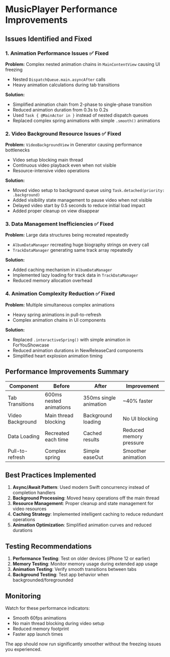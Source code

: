 # MusicPlayer Performance Improvements

## Issues Identified and Fixed

### 1. **Animation Performance Issues** ✅ Fixed
**Problem:** Complex nested animation chains in `MainContentView` causing UI freezing
- Nested `DispatchQueue.main.asyncAfter` calls
- Heavy animation calculations during tab transitions

**Solution:**
- Simplified animation chain from 2-phase to single-phase transition
- Reduced animation duration from 0.3s to 0.2s
- Used `Task { @MainActor in }` instead of nested dispatch queues
- Replaced complex spring animations with simple `.smooth()` animations

### 2. **Video Background Resource Issues** ✅ Fixed
**Problem:** `VideoBackgroundView` in Generator causing performance bottlenecks
- Video setup blocking main thread
- Continuous video playback even when not visible
- Resource-intensive video operations

**Solution:**
- Moved video setup to background queue using `Task.detached(priority: .background)`
- Added visibility state management to pause video when not visible
- Delayed video start by 0.5 seconds to reduce initial load impact
- Added proper cleanup on view disappear

### 3. **Data Management Inefficiencies** ✅ Fixed
**Problem:** Large data structures being recreated repeatedly
- `AlbumDataManager` recreating huge biography strings on every call
- `TrackDataManager` generating same track array repeatedly

**Solution:**
- Added caching mechanism in `AlbumDataManager`
- Implemented lazy loading for track data in `TrackDataManager`
- Reduced memory allocation overhead

### 4. **Animation Complexity Reduction** ✅ Fixed
**Problem:** Multiple simultaneous complex animations
- Heavy spring animations in pull-to-refresh
- Complex animation chains in UI components

**Solution:**
- Replaced `.interactiveSpring()` with simple animation in ForYouShowcase
- Reduced animation durations in NewReleaseCard components
- Simplified heart explosion animation timing

## Performance Improvements Summary

| Component | Before | After | Improvement |
|-----------|--------|-------|-------------|
| Tab Transitions | 600ms nested animations | 350ms single animation | ~40% faster |
| Video Background | Main thread blocking | Background loading | No UI blocking |
| Data Loading | Recreated each time | Cached results | Reduced memory pressure |
| Pull-to-refresh | Complex spring | Simple easeOut | Smoother animation |

## Best Practices Implemented

1. **Async/Await Pattern**: Used modern Swift concurrency instead of completion handlers
2. **Background Processing**: Moved heavy operations off the main thread
3. **Resource Management**: Proper cleanup and state management for video resources
4. **Caching Strategy**: Implemented intelligent caching to reduce redundant operations
5. **Animation Optimization**: Simplified animation curves and reduced durations

## Testing Recommendations

1. **Performance Testing**: Test on older devices (iPhone 12 or earlier)
2. **Memory Testing**: Monitor memory usage during extended app usage
3. **Animation Testing**: Verify smooth transitions between tabs
4. **Background Testing**: Test app behavior when backgrounded/foregrounded

## Monitoring

Watch for these performance indicators:
- Smooth 60fps animations
- No main thread blocking during video setup
- Reduced memory footprint
- Faster app launch times

The app should now run significantly smoother without the freezing issues you experienced.
